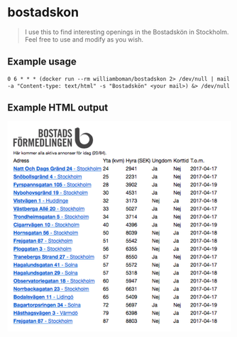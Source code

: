 # bostadskon

> I use this to find interesting openings in the Bostadskön in Stockholm. Feel free to use and modify as you wish.

## Example usage

```
0 6 * * * (docker run --rm williamboman/bostadskon 2> /dev/null | mail -a "Content-type: text/html" -s "Bostadskön" <your mail>) &> /dev/null
```

## Example HTML output

![example-mail](example.png)
